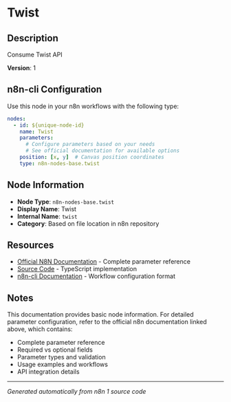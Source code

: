 # Twist

## Description

Consume Twist API

**Version**: 1

## n8n-cli Configuration

Use this node in your n8n workflows with the following type:

```yaml
nodes:
  - id: ${unique-node-id}
    name: Twist
    parameters:
      # Configure parameters based on your needs
      # See official documentation for available options
    position: [x, y]  # Canvas position coordinates
    type: n8n-nodes-base.twist
```

## Node Information

- **Node Type**: `n8n-nodes-base.twist`
- **Display Name**: Twist
- **Internal Name**: `twist`
- **Category**: Based on file location in n8n repository

## Resources

- [Official N8N Documentation](https://docs.n8n.io/integrations/builtin/app-nodes/n8n-nodes-base.twist/) - Complete parameter reference
- [Source Code](https://github.com/n8n-io/n8n/blob/master/packages/nodes-base/nodes/Twist/Twist.node.ts) - TypeScript implementation
- [n8n-cli Documentation](https://github.com/edenreich/n8n-cli) - Workflow configuration format

## Notes

This documentation provides basic node information. For detailed parameter configuration, 
refer to the official n8n documentation linked above, which contains:

- Complete parameter reference
- Required vs optional fields
- Parameter types and validation
- Usage examples and workflows
- API integration details

---
*Generated automatically from n8n 1 source code*
